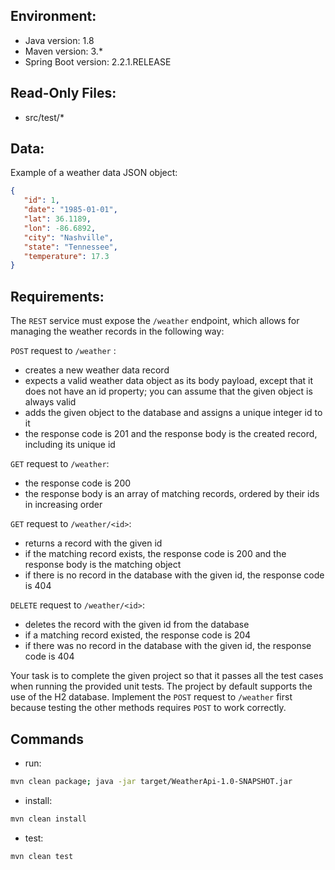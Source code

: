 ## Environment:
- Java version: 1.8
- Maven version: 3.*
- Spring Boot version: 2.2.1.RELEASE

## Read-Only Files:
- src/test/*

## Data:
Example of a weather data JSON object:
```json
{
   "id": 1,
   "date": "1985-01-01",
   "lat": 36.1189,
   "lon": -86.6892,
   "city": "Nashville",
   "state": "Tennessee",
   "temperature": 17.3
}
```

## Requirements:
The `REST` service must expose the `/weather` endpoint, which allows for managing the weather records in the following way:


`POST` request to `/weather` :
* creates a new weather data record
* expects a valid weather data object as its body payload, except that it does not have an id property; you can assume that the given object is always valid
* adds the given object to the database and assigns a unique integer id to it
* the response code is 201 and the response body is the created record, including its unique id


`GET` request to `/weather`:
* the response code is 200
* the response body is an array of matching records, ordered by their ids in increasing order


`GET` request to `/weather/<id>`:
* returns a record with the given id
* if the matching record exists, the response code is 200 and the response body is the matching object
* if there is no record in the database with the given id, the response code is 404


`DELETE` request to `/weather/<id>`:
* deletes the record with the given id from the database
* if a matching record existed, the response code is 204
* if there was no record in the database with the given id, the response code is 404


Your task is to complete the given project so that it passes all the test cases when running the provided unit tests. The project by default supports the use of the H2 database. Implement the `POST` request to `/weather` first because testing the other methods requires `POST` to work correctly.

## Commands
- run: 
```bash
mvn clean package; java -jar target/WeatherApi-1.0-SNAPSHOT.jar
```
- install: 
```bash
mvn clean install
```
- test: 
```bash
mvn clean test
```



